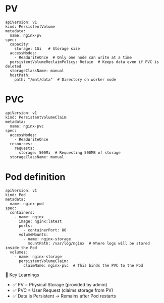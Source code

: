 # PV
```
apiVersion: v1
kind: PersistentVolume
metadata:
  name: nginx-pv
spec:
  capacity:
    storage: 1Gi   # Storage size
  accessModes:
    - ReadWriteOnce  # Only one node can write at a time
  persistentVolumeReclaimPolicy: Retain  # Keeps data even if PVC is deleted
  storageClassName: manual
  hostPath:
    path: "/mnt/data"  # Directory on worker node
```

# PVC
```
apiVersion: v1
kind: PersistentVolumeClaim
metadata:
  name: nginx-pvc
spec:
  accessModes:
    - ReadWriteOnce
  resources:
    requests:
      storage: 500Mi  # Requesting 500MB of storage
  storageClassName: manual
```

# Pod definition
```
apiVersion: v1
kind: Pod
metadata:
  name: nginx-pod
spec:
  containers:
    - name: nginx
      image: nginx:latest
      ports:
        - containerPort: 80
      volumeMounts:
        - name: nginx-storage
          mountPath: /var/log/nginx  # Where logs will be stored inside the Pod
  volumes:
    - name: nginx-storage
      persistentVolumeClaim:
        claimName: nginx-pvc  # This binds the PVC to the Pod
```


📌 Key Learnings
- ✅ PV = Physical Storage (provided by admin)
- ✅ PVC = User Request (claims storage from PV)
- ✅ Data is Persistent → Remains after Pod restarts

